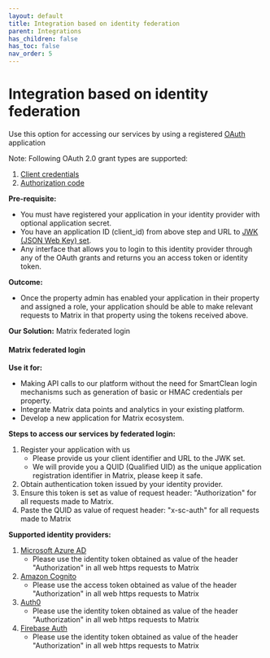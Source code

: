 ```yaml
---
layout: default
title: Integration based on identity federation
parent: Integrations
has_children: false
has_toc: false
nav_order: 5
---
```


# Integration based on identity federation
Use this option for accessing our services by using a registered [OAuth](https://oauth.net/2) application

Note: Following OAuth 2.0 grant types are supported:
1. [Client credentials](https://oauth.net/2/grant-types/client-credentials)
2. [Authorization code](https://oauth.net/2/grant-types/authorization-code)

**Pre-requisite:**
- You must have registered your application in your identity provider with optional application secret.
- You have an application ID (client_id) from above step and URL to [JWK (JSON Web Key) set](https://auth0.com/docs/secure/tokens/json-web-tokens/json-web-key-sets).
- Any interface that allows you to login to this identity provider through any of the 
OAuth grants and returns you an access token or identity token.

**Outcome:**
- Once the property admin has enabled your application in their property and assigned a role, your application
should be able to make relevant requests to Matrix in that property using the tokens received above.

**Our Solution:**
Matrix federated login

#### Matrix federated login
**Use it for:**
- Making API calls to our platform without the need for SmartClean login mechanisms such as generation of basic or HMAC credentials per property.
- Integrate Matrix data points and analytics in your existing platform.
- Develop a new application for Matrix ecosystem.

**Steps to access our services by federated login:**
1. Register your application with us 
   - Please provide us your client identifier and URL to the JWK set. 
   - We will provide you a QUID (Qualified UID) as the unique application registration identifier in Matrix, please keep it safe.
2. Obtain authentication token issued by your identity provider.
3. Ensure this token is set as value of request header: "Authorization" for all requests made to Matrix.
4. Paste the QUID as value of request header: "x-sc-auth" for all requests made to Matrix

**Supported identity providers:**

1. [Microsoft Azure AD](https://azure.microsoft.com/en-us/services/active-directory)
   - Please use the identity token obtained as value of the header "Authorization" in all web https requests to Matrix  
2. [Amazon Cognito](https://aws.amazon.com/cognito)
   - Please use the access token obtained as value of the header "Authorization" in all web https requests to Matrix
3. [Auth0](https://auth0.com)
   - Please use the identity token obtained as value of the header "Authorization" in all web https requests to Matrix 
4. [Firebase Auth](https://firebase.google.com/docs/auth)
   - Please use the identity token obtained as value of the header "Authorization" in all web https requests to Matrix

